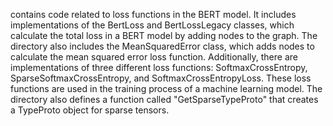 contains code related to loss functions in the BERT model. It includes implementations of the BertLoss and BertLossLegacy classes, which calculate the total loss in a BERT model by adding nodes to the graph. The directory also includes the MeanSquaredError class, which adds nodes to calculate the mean squared error loss function. Additionally, there are implementations of three different loss functions: SoftmaxCrossEntropy, SparseSoftmaxCrossEntropy, and SoftmaxCrossEntropyLoss. These loss functions are used in the training process of a machine learning model. The directory also defines a function called "GetSparseTypeProto" that creates a TypeProto object for sparse tensors.